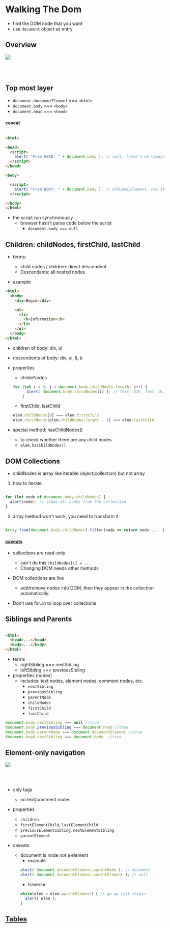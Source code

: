 # Walking The Dom
* find the DOM node that you want
* use `document` object as entry

## Overview
<img style="background-color: white" src="https://javascript.info/article/dom-navigation/dom-links.svg" />

<br></br>

## Top most layer

* `document.documentElement` === `<html>`
* `document.body` === `<body>`
* `document.head` === `<head>`


#### caveat

```html

<html>

<head>
  <script>
    alert( "From HEAD: " + document.body ); // null, there's no <body> yet
  </script>
</head>

<body>

  <script>
    alert( "From BODY: " + document.body ); // HTMLBodyElement, now it exists
  </script>

</body>
</html>

```

* the script run synchronously
    * browser hasn't parse code below the script
        * `document.body === null`


## Children: childNodes, firstChild, lastChild
* terms:
    * child nodes / children: direct descendent
    * Descendants: all nested nodes

* example

```html
<html>
  <body>
    <div>Begin</div>

    <ul>
      <li>
        <b>Information</b>
      </li>
    </ul>
  </body>
</html>
```

* children of body: div, ul
* descendents of body: div, ul, li, b

* properties
    * childeNodes
    ```js
    for (let i = 0; i < document.body.childNodes.length; i++) {
          alert( document.body.childNodes[i] ); // Text, DIV, Text, UL, ..., SCRIPT
        }
    ```
    * firstChild, lastChild
    ```js
    elem.childNodes[0] === elem.firstChild
    elem.childNodes[elem.childNodes.length - 1] === elem.lastChild  

    ```

* special method: hasChildNodes()
    * to check whether there are any child nodes.
    * `elem.hasChildNodes()`

## DOM Collections
* childNodes is array like iterable object(collection) but not array

1. how to iterate
```js

for (let node of document.body.childNodes) {
  alert(node); // shows all nodes from the collection
}

```

2. array method won't work, you need to transform it

```js

Array.from(document.body.childNodes).filter(node => return node......) // function

```

#### [caveats](https://javascript.info/dom-navigation#dom-collections)
* collections are read-only
    * can't do this `childNodes[i] = ...`
    * Changing DOM needs other methods

* DOM collections are live
    * add/remove nodes into DOM, then they appear in the collection automatically.
* Don’t use for..in to loop over collections

## Siblings and Parents

```html

<html>
  <head>...</head>
  <body>...</body>
</html>

```
* terms
    * rightSibling === nextSibling
    * leftSibling === previousSibling
* properties (nodes)
    * includes: text nodes, element nodes, comment nodes, etc.
        * `nextSibling`
        * `previousSibling`
        * `parentNode`
        * `childNodes`
        * `firstChild`
        * `lastChild`

```js
document.body.nextSibling === null //true
document.body.previousSibling === document.head //true
document.body.parentNode === document.documentElement //true
document.head.nextSibling === document.body  //true

```

## Element-only navigation

<img style="background-color: white" src="https://javascript.info/article/dom-navigation/dom-links-elements.svg" />

<br></br>

* only tags
    * no text/comment nodes
* properties
    * `children`
    * `firstElementChild`, `lastElementChild`
    * `previousElementSibling`, `nextElementSibling`
    * `parentElement`

* caveats
    * document is node not a element
        * example
        ```js
        alert( document.documentElement.parentNode ); // document
        alert( document.documentElement.parentElement ); // null
        ```
        * traverse
        ```js
        while(elem = elem.parentElement) { // go up till <html>
          alert( elem );
        }
        ```

## [Tables](https://javascript.info/dom-navigation#dom-navigation-tables)
